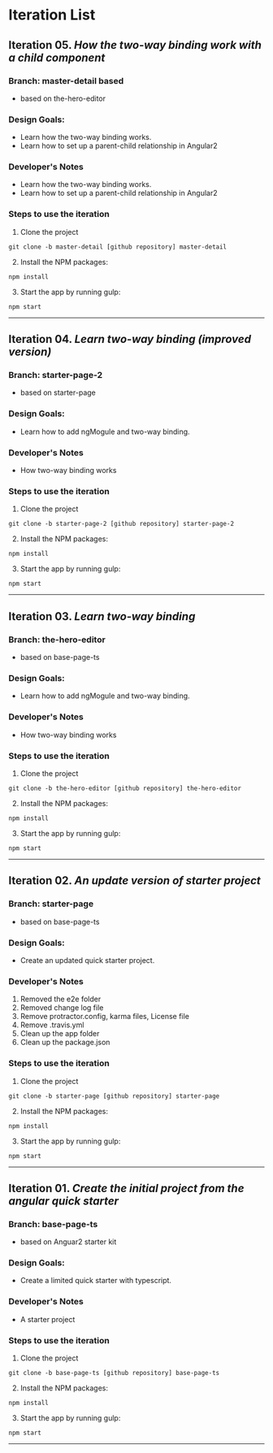 # Iteration List

## Iteration 05. _How the two-way binding work with a child component_

### Branch: master-detail based  
+ based on the-hero-editor 

### Design Goals:
+ Learn how the two-way binding works.
+ Learn how to set up a parent-child relationship in Angular2

### Developer's Notes
+ Learn how the two-way binding works.
+ Learn how to set up a parent-child relationship in Angular2

### Steps to use the iteration
1. Clone the project
  ```
  git clone -b master-detail [github repository] master-detail
  ```
2. Install the NPM packages:
  ```
  npm install
  ```
3. Start the app by running gulp:
  ```
  npm start
  ```

---

## Iteration 04. _Learn two-way binding (improved version)_

### Branch: starter-page-2
+ based on starter-page 

### Design Goals:
+ Learn how to add ngMogule and two-way binding.

### Developer's Notes
+ How two-way binding works

### Steps to use the iteration
1. Clone the project
  ```
  git clone -b starter-page-2 [github repository] starter-page-2
  ```
2. Install the NPM packages:
  ```
  npm install
  ```
3. Start the app by running gulp:
  ```
  npm start
  ```

---

## Iteration 03. _Learn two-way binding_

### Branch: the-hero-editor
+ based on base-page-ts 

### Design Goals:
+ Learn how to add ngMogule and two-way binding.

### Developer's Notes
+ How two-way binding works

### Steps to use the iteration
1. Clone the project
  ```
  git clone -b the-hero-editor [github repository] the-hero-editor
  ```
2. Install the NPM packages:
  ```
  npm install
  ```
3. Start the app by running gulp:
  ```
  npm start
  ```

---

## Iteration 02. _An update version of starter project_

### Branch: starter-page
+ based on base-page-ts 

### Design Goals:
+ Create an updated quick starter project.

### Developer's Notes
1.  Removed the e2e folder
2.  Removed change log file
3.  Remove protractor.config, karma files, License file
4.  Remove .travis.yml
5.  Clean up the app folder
6.  Clean up the package.json

### Steps to use the iteration
1. Clone the project
  ```
  git clone -b starter-page [github repository] starter-page
  ```
2. Install the NPM packages:
  ```
  npm install
  ```
3. Start the app by running gulp:
  ```
  npm start
  ```

---

## Iteration 01. _Create the initial project from the angular quick starter_

### Branch: base-page-ts
+ based on Anguar2 starter kit 

### Design Goals:
+ Create a limited quick starter with typescript.

### Developer's Notes
+ A starter project

### Steps to use the iteration
1. Clone the project
  ```
  git clone -b base-page-ts [github repository] base-page-ts
  ```
2. Install the NPM packages:
  ```
  npm install
  ```
3. Start the app by running gulp:
  ```
  npm start
  ```

---

